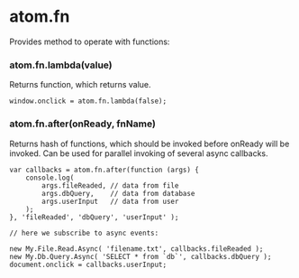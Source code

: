 atom.fn
=======

Provides method to operate with functions:

### atom.fn.lambda(value)

Returns function, which returns value.

	window.onclick = atom.fn.lambda(false);

### atom.fn.after(onReady, fnName)

Returns hash of functions, which should be invoked before onReady will be invoked. Can be used for parallel invoking of several async callbacks.

	var callbacks = atom.fn.after(function (args) {
		console.log(
			args.fileReaded, // data from file
			args.dbQuery,    // data from database
			args.userInput   // data from user
		);
	}, 'fileReaded', 'dbQuery', 'userInput' );
	
	// here we subscribe to async events:
	
	new My.File.Read.Async( 'filename.txt', callbacks.fileReaded );
	new My.Db.Query.Async( 'SELECT * from `db`', callbacks.dbQuery );
	document.onclick = callbacks.userInput;